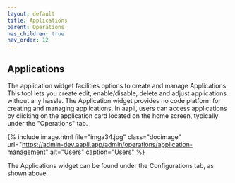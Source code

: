 ```yaml
---
layout: default
title: Applications
parent: Operations
has_children: true
nav_order: 12
---
```


## Applications

The application widget facilities options to create and manage Applications. This tool lets you create edit, enable/disable, delete and adjust applications without any hassle. The Application widget provides no code platform for creating and managing applications.
In aapli, users can access applications by clicking on the application card located on the home screen, typically under the "Operations" tab. 


{% include image.html file="imga34.jpg" class="docimage" url="https://admin-dev.aapli.app/admin/operations/application-management" alt="Users" caption="Users" %}

The Applications widget can be found under the Configurations tab, as shown above.